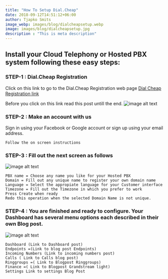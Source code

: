 ```yaml
---
title: "How To Setup Dial.Cheap"
date: 2018-09-12T14:51:12+06:00
author: Tjapko Smits
image_webp: images/blog/dialcheapsetup.webp
image: images/blog/dialcheapsetup.jpg
description : "This is meta description"
---
```


## Install your Cloud Telephony or Hosted PBX system following these easy steps:

### STEP-1 : Dial.Cheap Registration

Click on this link to go to the Dial.Cheap Registration web page
[Dial Cheap Registration link](https://dial.cheap/)

Before you click on this link read this post untill the end. 
![image alt text](/images/blog/signin.jpg)
### STEP-2 : Make an account with us

Sign in using your Facebook or Google account or sign up using your email address.

```
Follow the on screen instructions
```

### STEP-3 : Fill out the next screen as follows
![image alt text](/images/blog/newpbx.jpg)
```
PBX name = Choose any name you like for your Hosted PBX
Domain = Fill out any unique name to register your own domain name
Language = Select the appropiate language for your Customer interface
Timezone = Fill out the Timezone in which you prefer to work
Press Create when ready
Redo this operation when the selected Domain Name is not unique.
```

### STEP-4 : You are finished and ready to configure. Your Dashboard has several menu options each described in their own Blog post. 
![image alt text](/images/blog/dashboard.jpg)
```
Dashboard (Link to Dashboard post)
Endpoints =(Link to blog post Endpoints)
Incoming Numbers (Link to incoming numbers post)
Calls ( Link to Calls blog post)
Ringgroups =( Link to Blogpost Ringgroups)
Finance =( Link to Blogpost Grandstream light)
Settings Link to settings Blog Post 
```
